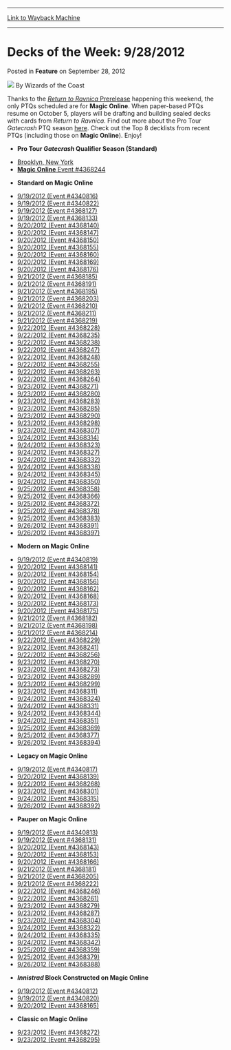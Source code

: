 
---
[Link to Wayback Machine](https://web.archive.org/web/20220119141542/https://magic.wizards.com/en/articles/archive/feature/decks-week-9282012-2012-09-28)

[_metadata_:author]:- "Wizards of the Coast"
[_metadata_:description]:- "Thanks to the Return to Ravnica Prerelease happening this weekend, the only PTQs scheduled are for Magic Online. When paper-based PTQs resume on October 5, players will be drafting and building sealed decks with cards from Return to Ravnica. Find out more about the Pro Tour Gatecrash PTQ season here. Check out the Top 8 decklists from recent PTQs (including those on Magic"
[_metadata_:generator]:- "Drupal 7 (http://drupal.org)"
[_metadata_:node]:- "596331"
[_metadata_:publish_date]:- "2012-09-28"
[_metadata_:source]:- "div-main-content"
[_metadata_:title]:- "Decks of the Week: 9/28/2012"
[_metadata_:wayback_capture_timestamp]:- "2022-01-19 14:15:42"
[_metadata_:wayback_raw_url]:- "https://web.archive.org/web/20220119141542id_/https://magic.wizards.com/en/articles/archive/feature/decks-week-9282012-2012-09-28"
[_metadata_:wayback_url]:- "https://magic.wizards.com/en/articles/archive/feature/decks-week-9282012-2012-09-28"
---


Decks of the Week: 9/28/2012
============================



 Posted in **Feature**
 on September 28, 2012 






![](https://media.magic.wizards.com/styles/auth_small/public/images/person/wizards_author.jpg)
By Wizards of the Coast











Thanks to the [*Return to Ravnica* Prerelease](http://archive.wizards.com/%20http://www.wizards.com/magic/tcg/events.aspx?x=mtgcom/events/prerelease-facts) happening this weekend, the only PTQs scheduled are for **Magic Online**. When paper-based PTQs resume on October 5, players will be drafting and building sealed decks with cards from *Return to Ravnica*. Find out more about the Pro Tour *Gatecrash* PTQ season [here](http://www.wizards.com/magic/tcg/events.aspx?x=mtgcom/protour/gatecrash13-qualifiers). Check out the Top 8 decklists from recent PTQs (including those on **Magic Online**). Enjoy! 

* **Pro Tour *Gatecrash* Qualifier Season (Standard)**
+ [Brooklyn, New York](/en/articles/archive/event-coverage/pro-tour-gatecrash-qualifier-season-top-8-standard-decklists-2013--4)
+ [**Magic Online** Event #4368244](http://www.wizards.com/Magic/Digital/MagicOnlineTourn.aspx?x=mtg/digital/magiconline/tourn/4368244)
* **Standard on Magic Online**
+ [9/19/2012 (Event #4340816)](http://archive.wizards.com/Magic/Digital/MagicOnlineTourn.aspx?x=mtg/digital/magiconline/tourn/4340816)
+ [9/19/2012 (Event #4340822)](http://archive.wizards.com/Magic/Digital/MagicOnlineTourn.aspx?x=mtg/digital/magiconline/tourn/4340822)
+ [9/19/2012 (Event #4368127)](http://archive.wizards.com/Magic/Digital/MagicOnlineTourn.aspx?x=mtg/digital/magiconline/tourn/4368127)
+ [9/19/2012 (Event #4368133)](http://archive.wizards.com/Magic/Digital/MagicOnlineTourn.aspx?x=mtg/digital/magiconline/tourn/4368133)
+ [9/20/2012 (Event #4368140)](http://archive.wizards.com/Magic/Digital/MagicOnlineTourn.aspx?x=mtg/digital/magiconline/tourn/4368140)
+ [9/20/2012 (Event #4368147)](http://archive.wizards.com/Magic/Digital/MagicOnlineTourn.aspx?x=mtg/digital/magiconline/tourn/4368147)
+ [9/20/2012 (Event #4368150)](http://archive.wizards.com/Magic/Digital/MagicOnlineTourn.aspx?x=mtg/digital/magiconline/tourn/4368150)
+ [9/20/2012 (Event #4368155)](http://archive.wizards.com/Magic/Digital/MagicOnlineTourn.aspx?x=mtg/digital/magiconline/tourn/4368155)
+ [9/20/2012 (Event #4368160)](http://archive.wizards.com/Magic/Digital/MagicOnlineTourn.aspx?x=mtg/digital/magiconline/tourn/4368160)
+ [9/20/2012 (Event #4368169)](http://archive.wizards.com/Magic/Digital/MagicOnlineTourn.aspx?x=mtg/digital/magiconline/tourn/4368169)
+ [9/20/2012 (Event #4368176)](http://archive.wizards.com/Magic/Digital/MagicOnlineTourn.aspx?x=mtg/digital/magiconline/tourn/4368176)
+ [9/21/2012 (Event #4368185)](http://archive.wizards.com/Magic/Digital/MagicOnlineTourn.aspx?x=mtg/digital/magiconline/tourn/4368185)
+ [9/21/2012 (Event #4368191)](http://archive.wizards.com/Magic/Digital/MagicOnlineTourn.aspx?x=mtg/digital/magiconline/tourn/4368191)
+ [9/21/2012 (Event #4368195)](http://archive.wizards.com/Magic/Digital/MagicOnlineTourn.aspx?x=mtg/digital/magiconline/tourn/4368195)
+ [9/21/2012 (Event #4368203)](http://archive.wizards.com/Magic/Digital/MagicOnlineTourn.aspx?x=mtg/digital/magiconline/tourn/4368203)
+ [9/21/2012 (Event #4368210)](http://archive.wizards.com/Magic/Digital/MagicOnlineTourn.aspx?x=mtg/digital/magiconline/tourn/4368210)
+ [9/21/2012 (Event #4368211)](http://archive.wizards.com/Magic/Digital/MagicOnlineTourn.aspx?x=mtg/digital/magiconline/tourn/4368211)
+ [9/21/2012 (Event #4368219)](http://archive.wizards.com/Magic/Digital/MagicOnlineTourn.aspx?x=mtg/digital/magiconline/tourn/4368219)
+ [9/22/2012 (Event #4368228)](http://archive.wizards.com/Magic/Digital/MagicOnlineTourn.aspx?x=mtg/digital/magiconline/tourn/4368228)
+ [9/22/2012 (Event #4368235)](http://archive.wizards.com/Magic/Digital/MagicOnlineTourn.aspx?x=mtg/digital/magiconline/tourn/4368235)
+ [9/22/2012 (Event #4368238)](http://archive.wizards.com/Magic/Digital/MagicOnlineTourn.aspx?x=mtg/digital/magiconline/tourn/4368238)
+ [9/22/2012 (Event #4368247)](http://archive.wizards.com/Magic/Digital/MagicOnlineTourn.aspx?x=mtg/digital/magiconline/tourn/4368247)
+ [9/22/2012 (Event #4368248)](http://archive.wizards.com/Magic/Digital/MagicOnlineTourn.aspx?x=mtg/digital/magiconline/tourn/4368248)
+ [9/22/2012 (Event #4368255)](http://archive.wizards.com/Magic/Digital/MagicOnlineTourn.aspx?x=mtg/digital/magiconline/tourn/4368255)
+ [9/22/2012 (Event #4368263)](http://archive.wizards.com/Magic/Digital/MagicOnlineTourn.aspx?x=mtg/digital/magiconline/tourn/4368263)
+ [9/22/2012 (Event #4368264)](http://archive.wizards.com/Magic/Digital/MagicOnlineTourn.aspx?x=mtg/digital/magiconline/tourn/4368264)
+ [9/23/2012 (Event #4368271)](http://archive.wizards.com/Magic/Digital/MagicOnlineTourn.aspx?x=mtg/digital/magiconline/tourn/4368271)
+ [9/23/2012 (Event #4368280)](http://archive.wizards.com/Magic/Digital/MagicOnlineTourn.aspx?x=mtg/digital/magiconline/tourn/4368280)
+ [9/23/2012 (Event #4368283)](http://archive.wizards.com/Magic/Digital/MagicOnlineTourn.aspx?x=mtg/digital/magiconline/tourn/4368283)
+ [9/23/2012 (Event #4368285)](http://archive.wizards.com/Magic/Digital/MagicOnlineTourn.aspx?x=mtg/digital/magiconline/tourn/4368285)
+ [9/23/2012 (Event #4368290)](http://archive.wizards.com/Magic/Digital/MagicOnlineTourn.aspx?x=mtg/digital/magiconline/tourn/4368290)
+ [9/23/2012 (Event #4368298)](http://archive.wizards.com/Magic/Digital/MagicOnlineTourn.aspx?x=mtg/digital/magiconline/tourn/4368298)
+ [9/23/2012 (Event #4368307)](http://archive.wizards.com/Magic/Digital/MagicOnlineTourn.aspx?x=mtg/digital/magiconline/tourn/4368307)
+ [9/24/2012 (Event #4368314)](http://archive.wizards.com/Magic/Digital/MagicOnlineTourn.aspx?x=mtg/digital/magiconline/tourn/4368314)
+ [9/24/2012 (Event #4368323)](http://archive.wizards.com/Magic/Digital/MagicOnlineTourn.aspx?x=mtg/digital/magiconline/tourn/4368323)
+ [9/24/2012 (Event #4368327)](http://archive.wizards.com/Magic/Digital/MagicOnlineTourn.aspx?x=mtg/digital/magiconline/tourn/4368327)
+ [9/24/2012 (Event #4368332)](http://archive.wizards.com/Magic/Digital/MagicOnlineTourn.aspx?x=mtg/digital/magiconline/tourn/4368332)
+ [9/24/2012 (Event #4368338)](http://archive.wizards.com/Magic/Digital/MagicOnlineTourn.aspx?x=mtg/digital/magiconline/tourn/4368338)
+ [9/24/2012 (Event #4368345)](http://archive.wizards.com/Magic/Digital/MagicOnlineTourn.aspx?x=mtg/digital/magiconline/tourn/4368345)
+ [9/24/2012 (Event #4368350)](http://archive.wizards.com/Magic/Digital/MagicOnlineTourn.aspx?x=mtg/digital/magiconline/tourn/4368350)
+ [9/25/2012 (Event #4368358)](http://archive.wizards.com/Magic/Digital/MagicOnlineTourn.aspx?x=mtg/digital/magiconline/tourn/4368358)
+ [9/25/2012 (Event #4368366)](http://archive.wizards.com/Magic/Digital/MagicOnlineTourn.aspx?x=mtg/digital/magiconline/tourn/4368366)
+ [9/25/2012 (Event #4368372)](http://archive.wizards.com/Magic/Digital/MagicOnlineTourn.aspx?x=mtg/digital/magiconline/tourn/4368372)
+ [9/25/2012 (Event #4368378)](http://archive.wizards.com/Magic/Digital/MagicOnlineTourn.aspx?x=mtg/digital/magiconline/tourn/4368378)
+ [9/25/2012 (Event #4368383)](http://archive.wizards.com/Magic/Digital/MagicOnlineTourn.aspx?x=mtg/digital/magiconline/tourn/4368383)
+ [9/26/2012 (Event #4368391)](http://archive.wizards.com/Magic/Digital/MagicOnlineTourn.aspx?x=mtg/digital/magiconline/tourn/4368391)
+ [9/26/2012 (Event #4368397)](http://archive.wizards.com/Magic/Digital/MagicOnlineTourn.aspx?x=mtg/digital/magiconline/tourn/4368397)
* **Modern on Magic Online**
+ [9/19/2012 (Event #4340819)](http://archive.wizards.com/Magic/Digital/MagicOnlineTourn.aspx?x=mtg/digital/magiconline/tourn/4340819)
+ [9/20/2012 (Event #4368141)](http://archive.wizards.com/Magic/Digital/MagicOnlineTourn.aspx?x=mtg/digital/magiconline/tourn/4368141)
+ [9/20/2012 (Event #4368154)](http://archive.wizards.com/Magic/Digital/MagicOnlineTourn.aspx?x=mtg/digital/magiconline/tourn/4368154)
+ [9/20/2012 (Event #4368156)](http://archive.wizards.com/Magic/Digital/MagicOnlineTourn.aspx?x=mtg/digital/magiconline/tourn/4368156)
+ [9/20/2012 (Event #4368162)](http://archive.wizards.com/Magic/Digital/MagicOnlineTourn.aspx?x=mtg/digital/magiconline/tourn/4368162)
+ [9/20/2012 (Event #4368168)](http://archive.wizards.com/Magic/Digital/MagicOnlineTourn.aspx?x=mtg/digital/magiconline/tourn/4368168)
+ [9/20/2012 (Event #4368173)](http://archive.wizards.com/Magic/Digital/MagicOnlineTourn.aspx?x=mtg/digital/magiconline/tourn/4368173)
+ [9/20/2012 (Event #4368175)](http://archive.wizards.com/Magic/Digital/MagicOnlineTourn.aspx?x=mtg/digital/magiconline/tourn/4368175)
+ [9/21/2012 (Event #4368182)](http://archive.wizards.com/Magic/Digital/MagicOnlineTourn.aspx?x=mtg/digital/magiconline/tourn/4368182)
+ [9/21/2012 (Event #4368198)](http://archive.wizards.com/Magic/Digital/MagicOnlineTourn.aspx?x=mtg/digital/magiconline/tourn/4368198)
+ [9/21/2012 (Event #4368214)](http://archive.wizards.com/Magic/Digital/MagicOnlineTourn.aspx?x=mtg/digital/magiconline/tourn/4368214)
+ [9/22/2012 (Event #4368229)](http://archive.wizards.com/Magic/Digital/MagicOnlineTourn.aspx?x=mtg/digital/magiconline/tourn/4368229)
+ [9/22/2012 (Event #4368241)](http://archive.wizards.com/Magic/Digital/MagicOnlineTourn.aspx?x=mtg/digital/magiconline/tourn/4368241)
+ [9/22/2012 (Event #4368256)](http://archive.wizards.com/Magic/Digital/MagicOnlineTourn.aspx?x=mtg/digital/magiconline/tourn/4368256)
+ [9/23/2012 (Event #4368270)](http://archive.wizards.com/Magic/Digital/MagicOnlineTourn.aspx?x=mtg/digital/magiconline/tourn/4368270)
+ [9/23/2012 (Event #4368273)](http://archive.wizards.com/Magic/Digital/MagicOnlineTourn.aspx?x=mtg/digital/magiconline/tourn/4368273)
+ [9/23/2012 (Event #4368289)](http://archive.wizards.com/Magic/Digital/MagicOnlineTourn.aspx?x=mtg/digital/magiconline/tourn/4368289)
+ [9/23/2012 (Event #4368299)](http://archive.wizards.com/Magic/Digital/MagicOnlineTourn.aspx?x=mtg/digital/magiconline/tourn/4368299)
+ [9/23/2012 (Event #4368311)](http://archive.wizards.com/Magic/Digital/MagicOnlineTourn.aspx?x=mtg/digital/magiconline/tourn/4368311)
+ [9/24/2012 (Event #4368324)](http://archive.wizards.com/Magic/Digital/MagicOnlineTourn.aspx?x=mtg/digital/magiconline/tourn/4368324)
+ [9/24/2012 (Event #4368331)](http://archive.wizards.com/Magic/Digital/MagicOnlineTourn.aspx?x=mtg/digital/magiconline/tourn/4368331)
+ [9/24/2012 (Event #4368344)](http://archive.wizards.com/Magic/Digital/MagicOnlineTourn.aspx?x=mtg/digital/magiconline/tourn/4368344)
+ [9/24/2012 (Event #4368351)](http://archive.wizards.com/Magic/Digital/MagicOnlineTourn.aspx?x=mtg/digital/magiconline/tourn/4368351)
+ [9/25/2012 (Event #4368369)](http://archive.wizards.com/Magic/Digital/MagicOnlineTourn.aspx?x=mtg/digital/magiconline/tourn/4368369)
+ [9/25/2012 (Event #4368377)](http://archive.wizards.com/Magic/Digital/MagicOnlineTourn.aspx?x=mtg/digital/magiconline/tourn/4368377)
+ [9/26/2012 (Event #4368394)](http://archive.wizards.com/Magic/Digital/MagicOnlineTourn.aspx?x=mtg/digital/magiconline/tourn/4368394)
* **Legacy on Magic Online**
+ [9/19/2012 (Event #4340817)](http://archive.wizards.com/Magic/Digital/MagicOnlineTourn.aspx?x=mtg/digital/magiconline/tourn/4340817)
+ [9/20/2012 (Event #4368139)](http://archive.wizards.com/Magic/Digital/MagicOnlineTourn.aspx?x=mtg/digital/magiconline/tourn/4368139)
+ [9/22/2012 (Event #4368268)](http://archive.wizards.com/Magic/Digital/MagicOnlineTourn.aspx?x=mtg/digital/magiconline/tourn/4368268)
+ [9/23/2012 (Event #4368301)](http://archive.wizards.com/Magic/Digital/MagicOnlineTourn.aspx?x=mtg/digital/magiconline/tourn/4368301)
+ [9/24/2012 (Event #4368315)](http://archive.wizards.com/Magic/Digital/MagicOnlineTourn.aspx?x=mtg/digital/magiconline/tourn/4368315)
+ [9/26/2012 (Event #4368392)](http://archive.wizards.com/Magic/Digital/MagicOnlineTourn.aspx?x=mtg/digital/magiconline/tourn/4368392)
* **Pauper on Magic Online**
+ [9/19/2012 (Event #4340813)](http://archive.wizards.com/Magic/Digital/MagicOnlineTourn.aspx?x=mtg/digital/magiconline/tourn/4340813)
+ [9/19/2012 (Event #4368131)](http://archive.wizards.com/Magic/Digital/MagicOnlineTourn.aspx?x=mtg/digital/magiconline/tourn/4368131)
+ [9/20/2012 (Event #4368143)](http://archive.wizards.com/Magic/Digital/MagicOnlineTourn.aspx?x=mtg/digital/magiconline/tourn/4368143)
+ [9/20/2012 (Event #4368153)](http://archive.wizards.com/Magic/Digital/MagicOnlineTourn.aspx?x=mtg/digital/magiconline/tourn/4368153)
+ [9/20/2012 (Event #4368166)](http://archive.wizards.com/Magic/Digital/MagicOnlineTourn.aspx?x=mtg/digital/magiconline/tourn/4368166)
+ [9/21/2012 (Event #4368181)](http://archive.wizards.com/Magic/Digital/MagicOnlineTourn.aspx?x=mtg/digital/magiconline/tourn/4368181)
+ [9/21/2012 (Event #4368205)](http://archive.wizards.com/Magic/Digital/MagicOnlineTourn.aspx?x=mtg/digital/magiconline/tourn/4368205)
+ [9/21/2012 (Event #4368222)](http://archive.wizards.com/Magic/Digital/MagicOnlineTourn.aspx?x=mtg/digital/magiconline/tourn/4368222)
+ [9/22/2012 (Event #4368246)](http://archive.wizards.com/Magic/Digital/MagicOnlineTourn.aspx?x=mtg/digital/magiconline/tourn/4368246)
+ [9/22/2012 (Event #4368261)](http://archive.wizards.com/Magic/Digital/MagicOnlineTourn.aspx?x=mtg/digital/magiconline/tourn/4368261)
+ [9/23/2012 (Event #4368279)](http://archive.wizards.com/Magic/Digital/MagicOnlineTourn.aspx?x=mtg/digital/magiconline/tourn/4368279)
+ [9/23/2012 (Event #4368287)](http://archive.wizards.com/Magic/Digital/MagicOnlineTourn.aspx?x=mtg/digital/magiconline/tourn/4368287)
+ [9/23/2012 (Event #4368304)](http://archive.wizards.com/Magic/Digital/MagicOnlineTourn.aspx?x=mtg/digital/magiconline/tourn/4368304)
+ [9/24/2012 (Event #4368322)](http://archive.wizards.com/Magic/Digital/MagicOnlineTourn.aspx?x=mtg/digital/magiconline/tourn/4368322)
+ [9/24/2012 (Event #4368335)](http://archive.wizards.com/Magic/Digital/MagicOnlineTourn.aspx?x=mtg/digital/magiconline/tourn/4368335)
+ [9/24/2012 (Event #4368342)](http://archive.wizards.com/Magic/Digital/MagicOnlineTourn.aspx?x=mtg/digital/magiconline/tourn/4368342)
+ [9/25/2012 (Event #4368359)](http://archive.wizards.com/Magic/Digital/MagicOnlineTourn.aspx?x=mtg/digital/magiconline/tourn/4368359)
+ [9/25/2012 (Event #4368379)](http://archive.wizards.com/Magic/Digital/MagicOnlineTourn.aspx?x=mtg/digital/magiconline/tourn/4368379)
+ [9/26/2012 (Event #4368388)](http://archive.wizards.com/Magic/Digital/MagicOnlineTourn.aspx?x=mtg/digital/magiconline/tourn/4368388)
* ***Innistrad* Block Constructed on Magic Online**
+ [9/19/2012 (Event #4340812)](http://archive.wizards.com/Magic/Digital/MagicOnlineTourn.aspx?x=mtg/digital/magiconline/tourn/4340812)
+ [9/19/2012 (Event #4340820)](http://archive.wizards.com/Magic/Digital/MagicOnlineTourn.aspx?x=mtg/digital/magiconline/tourn/4340820)
+ [9/20/2012 (Event #4368165)](http://archive.wizards.com/Magic/Digital/MagicOnlineTourn.aspx?x=mtg/digital/magiconline/tourn/4368165)
* **Classic on Magic Online**
+ [9/23/2012 (Event #4368272)](http://archive.wizards.com/Magic/Digital/MagicOnlineTourn.aspx?x=mtg/digital/magiconline/tourn/4368272)
+ [9/23/2012 (Event #4368295)](http://archive.wizards.com/Magic/Digital/MagicOnlineTourn.aspx?x=mtg/digital/magiconline/tourn/4368295)






